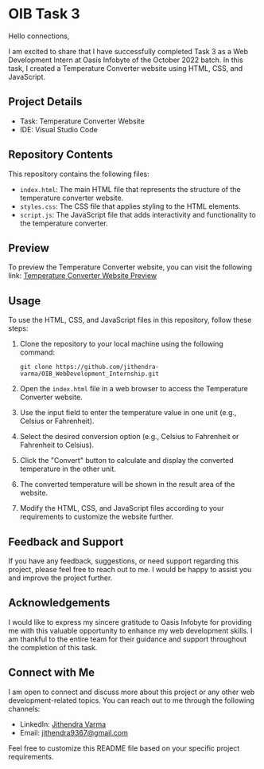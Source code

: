 # OIB Task 3

Hello connections,

I am excited to share that I have successfully completed Task 3 as a Web Development Intern at Oasis Infobyte of the October 2022 batch. In this task, I created a Temperature Converter website using HTML, CSS, and JavaScript.

## Project Details

- Task: Temperature Converter Website
- IDE: Visual Studio Code

## Repository Contents

This repository contains the following files:

- `index.html`: The main HTML file that represents the structure of the temperature converter website.
- `styles.css`: The CSS file that applies styling to the HTML elements.
- `script.js`: The JavaScript file that adds interactivity and functionality to the temperature converter.

## Preview

To preview the Temperature Converter website, you can visit the following link: [Temperature Converter Website Preview](https://github.com/jithendra-varma/OIB_WebDevelopment_Internship/tree/main/oibsip_task3)

## Usage

To use the HTML, CSS, and JavaScript files in this repository, follow these steps:

1. Clone the repository to your local machine using the following command:

   ```
   git clone https://github.com/jithendra-varma/OIB_WebDevelopment_Internship.git
   ```

2. Open the `index.html` file in a web browser to access the Temperature Converter website.

3. Use the input field to enter the temperature value in one unit (e.g., Celsius or Fahrenheit).

4. Select the desired conversion option (e.g., Celsius to Fahrenheit or Fahrenheit to Celsius).

5. Click the "Convert" button to calculate and display the converted temperature in the other unit.

6. The converted temperature will be shown in the result area of the website.

7. Modify the HTML, CSS, and JavaScript files according to your requirements to customize the website further.

## Feedback and Support

If you have any feedback, suggestions, or need support regarding this project, please feel free to reach out to me. I would be happy to assist you and improve the project further.

## Acknowledgements

I would like to express my sincere gratitude to Oasis Infobyte for providing me with this valuable opportunity to enhance my web development skills. I am thankful to the entire team for their guidance and support throughout the completion of this task.

## Connect with Me

I am open to connect and discuss more about this project or any other web development-related topics. You can reach out to me through the following channels:

- LinkedIn: [Jithendra Varma](https://www.linkedin.com/in/jithendravarma/)
- Email: jithendra9367@gmail.com

Feel free to customize this README file based on your specific project requirements.
